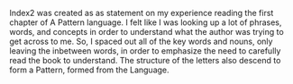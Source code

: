 Index2 was created as as statement on my experience reading the first chapter of A Pattern language. I felt like I was looking up a lot of phrases, words, and concepts in order to understand what the author was trying to get across to me. So, I spaced out all of the key words and nouns, only leaving the inbetween words, in order to emphasize the need to carefully read the book to understand. The structure of the letters also descend to form a Pattern, formed from the Language.  